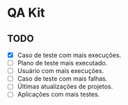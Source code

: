 # QA Kit
## TODO
 - [X] Caso de teste com mais execuções.
 - [ ] Plano de teste mais executado.
 - [ ] Usuário com mais execuções.
 - [ ] Caso de teste com mais falhas.
 - [ ] Últimas atualizações de projetos.
 - [ ] Aplicações com mais testes.
